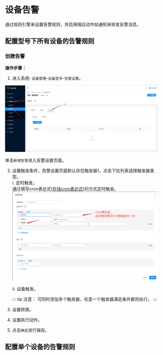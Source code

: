 # 设备告警
通过规则引擎来设置告警规则，并启用相应动作如通知来转发告警消息。  

## 配置型号下所有设备的告警规则

### 创建告警
**操作步骤：**
1. 进入系统: `设备管理`-`设备型号`-`告警设置`。  

![进入界面](../images/alarm/choose-alarm.png)  

单击`新增告警`进入告警设置页面。  

2. 设置触发条件，告警设置页面默认存在触发器1，点击下拉列表选择触发器类型。  
    i. 定时触发。  
        通过填写cron表达式([在线cron表达式](http://cron.qqe2.com/))的方式定时触发。  
        ![定时触发](../images/alarm/alarm-cron.png)  
        
    ii. 设备触发。  
    
    ::: tip 注意：
    可同时添加多个触发器，任意一个触发器满足条件都将执行。
    :::
3. 设置转换。  

4. 设置执行动作。  


5. 点击`确定`进行保存。  

## 配置单个设备的告警规则